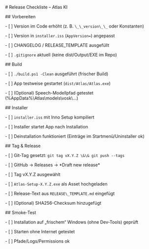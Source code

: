 \# Release Checkliste – Atlas KI



\## Vorbereiten

\- \[ ] Version im Code erhöht (z. B. `\_\_version\_\_` oder Konstanten)

\- \[ ] Version in `installer.iss` (`AppVersion=`) angepasst

\- \[ ] CHANGELOG / RELEASE\_TEMPLATE ausgefüllt

\- \[ ] `.gitignore` aktuell (keine dist/Output/EXE im Repo)



\## Build

\- \[ ] `./build.ps1 -Clean` ausgeführt (frischer Build)

\- \[ ] App testweise gestartet (`dist/Atlas/Atlas.exe`)

\- \[ ] (Optional) Speech-Modellpfad getestet (%AppData%\\Atlas\\models\\vosk\\...)



\## Installer

\- \[ ] `installer.iss` mit Inno Setup kompiliert

\- \[ ] Installer startet App nach Installation

\- \[ ] Deinstallation funktioniert (Einträge im Startmenü/Uninstaller ok)



\## Tag \& Release

\- \[ ] Git-Tag gesetzt: `git tag vX.Y.Z \&\& git push --tags`

\- \[ ] GitHub → Releases → \*Draft new release\*

\- \[ ] Tag vX.Y.Z ausgewählt

\- \[ ] `Atlas-Setup-X.Y.Z.exe` als Asset hochgeladen

\- \[ ] Release-Text aus `RELEASE\_TEMPLATE.md` eingefügt

\- \[ ] (Optional) SHA256-Checksum hinzugefügt



\## Smoke-Test

\- \[ ] Installation auf „frischem“ Windows (ohne Dev-Tools) geprüft

\- \[ ] Starten ohne Internet getestet

\- \[ ] Pfade/Logs/Permissions ok

